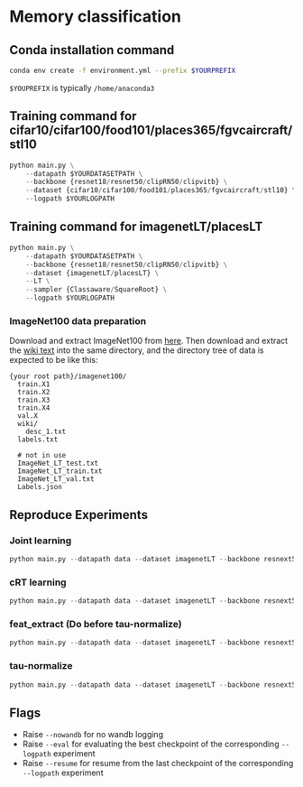 # Memory classification

## Conda installation command
```bash
conda env create -f environment.yml --prefix $YOURPREFIX
```
`$YOUPREFIX` is typically `/home/anaconda3`

## Training command for cifar10/cifar100/food101/places365/fgvcaircraft/stl10
```python
python main.py \
    --datapath $YOURDATASETPATH \
    --backbone {resnet18/resnet50/clipRN50/clipvitb} \
    --dataset {cifar10/cifar100/food101/places365/fgvcaircraft/stl10} \
    --logpath $YOURLOGPATH
```

## Training command for imagenetLT/placesLT
```python
python main.py \
    --datapath $YOURDATASETPATH \
    --backbone {resnet18/resnet50/clipRN50/clipvitb} \
    --dataset {imagenetLT/placesLT} \
    --LT \
    --sampler {Classaware/SquareRoot} \
    --logpath $YOURLOGPATH
```

### ImageNet100 data preparation

Download and extract ImageNet100 from [here](https://www.kaggle.com/datasets/ambityga/imagenet100).
Then download and extract the [wiki text](https://github.com/ChangyaoTian/VL-LTR/releases/download/text-corpus/imagenet.zip) into the same directory, and the directory tree of data is expected to be like this:

```
{your root path}/imagenet100/
  train.X1
  train.X2
  train.X3
  train.X4
  val.X
  wiki/
  	desc_1.txt
  labels.txt

  # not in use
  ImageNet_LT_test.txt
  ImageNet_LT_train.txt
  ImageNet_LT_val.txt
  Labels.json 
```

## Reproduce Experiments
### Joint learning
```python
python main.py --datapath data --dataset imagenetLT --backbone resnext50 --lr 0.025 --maxepochs 90 --Decoupled joint --batchsize 64
```
### cRT learning
```python
python main.py --datapath data --dataset imagenetLT --backbone resnext50 --lr 0.025 --maxepochs 100 --Decoupled cRT --batchsize 64 --sampler ClassAware
```
### feat_extract (Do before tau-normalize)
```python
python main.py --datapath data --dataset imagenetLT --backbone resnext50 --Decoupled feat_extract --nowandb --batchsize 64
```
### tau-normalize
```python
python main.py --datapath data --dataset imagenetLT --backbone resnext50 --Decoupled tau --nowandb
```


## Flags
- Raise `--nowandb` for no wandb logging
- Raise `--eval` for evaluating the best checkpoint of the corresponding `--logpath` experiment
- Raise `--resume` for resume from the last checkpoint of the corresponding `--logpath` experiment
